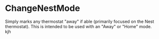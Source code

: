 # ChangeNestMode
Simply marks any thermostat "away" if able (primarily focused on the Nest thermostat).  This is intended to be used with an "Away" or "Home" mode.
kjh
